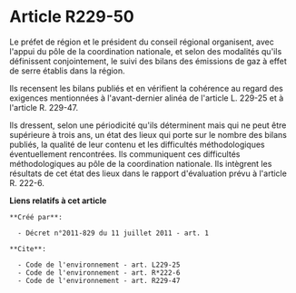 # Article R229-50

Le préfet de région et le président du conseil régional organisent, avec l'appui du pôle de la coordination nationale, et
selon des modalités qu'ils définissent conjointement, le suivi des bilans des émissions de gaz à effet de serre établis dans
la région. 

Ils recensent les bilans publiés et en vérifient la cohérence au regard des exigences mentionnées à l'avant-dernier alinéa de
l'article L. 229-25 et à l'article R. 229-47. 

Ils dressent, selon une périodicité qu'ils déterminent mais qui ne peut être supérieure à trois ans, un état des lieux qui
porte sur le nombre des bilans publiés, la qualité de leur contenu et les difficultés méthodologiques éventuellement
rencontrées. Ils communiquent ces difficultés méthodologiques au pôle de la coordination nationale. Ils intègrent les
résultats de cet état des lieux dans le rapport d'évaluation prévu à l'article R. 222-6.

**Liens relatifs à cet article**

	**Créé par**:

	  - Décret n°2011-829 du 11 juillet 2011 - art. 1

	**Cite**:

	  - Code de l'environnement - art. L229-25
	  - Code de l'environnement - art. R*222-6
	  - Code de l'environnement - art. R229-47
